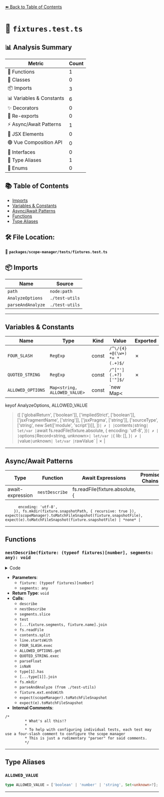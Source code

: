 [⬅️ Back to Table of Contents](../../../index.md)

# 📄 `fixtures.test.ts`

## 📊 Analysis Summary

| Metric | Count |
|--------|-------|
| 🔧 Functions | 1 |
| 🧱 Classes | 0 |
| 📦 Imports | 3 |
| 📊 Variables & Constants | 6 |
| ✨ Decorators | 0 |
| 🔄 Re-exports | 0 |
| ⚡ Async/Await Patterns | 1 |
| 💠 JSX Elements | 0 |
| 🟢 Vue Composition API | 0 |
| 📐 Interfaces | 0 |
| 📑 Type Aliases | 1 |
| 🎯 Enums | 0 |

## 📚 Table of Contents

- [Imports](#imports)
- [Variables & Constants](#variables-constants)
- [Async/Await Patterns](#asyncawait-patterns)
- [Functions](#functions)
- [Type Aliases](#type-aliases)

## 🛠️ File Location:
📂 **`packages/scope-manager/tests/fixtures.test.ts`**

## 📦 Imports

| Name | Source |
|------|--------|
| `path` | `node:path` |
| `AnalyzeOptions` | `./test-utils` |
| `parseAndAnalyze` | `./test-utils` |


---

## Variables & Constants

| Name | Type | Kind | Value | Exported |
|------|------|------|-------|----------|
| `FOUR_SLASH` | `RegExp` | const | `/^\/{4} +@(\w+) *= *(.+)$/` | ✗ |
| `QUOTED_STRING` | `RegExp` | const | `/^["'](.+?)['"]$/` | ✗ |
| `ALLOWED_OPTIONS` | `Map<string, ALLOWED_VALUE>` | const | `new Map<
  keyof AnalyzeOptions,
  ALLOWED_VALUE
>([
  ['globalReturn', ['boolean']],
  ['impliedStrict', ['boolean']],
  ['jsxFragmentName', ['string']],
  ['jsxPragma', ['string']],
  ['sourceType', ['string', new Set(['module', 'script'])]],
])` | ✗ |
| `contents` | `string` | let/var | `await fs.readFile(fixture.absolute, {
          encoding: 'utf-8',
        })` | ✗ |
| `options` | `Record<string, unknown>` | let/var | `{
          lib: [],
        }` | ✗ |
| `value` | `unknown` | let/var | `rawValue` | ✗ |


---

## Async/Await Patterns

| Type | Function | Await Expressions | Promise Chains |
|------|----------|-------------------|----------------|
| await-expression | `nestDescribe` | fs.readFile(fixture.absolute, {
          encoding: 'utf-8',
        }), fs.mkdir(fixture.snapshotPath, { recursive: true }), expect(scopeManager).toMatchFileSnapshot(fixture.snapshotFile), expect(e).toMatchFileSnapshot(fixture.snapshotFile) | *none* |


---

## Functions

### `nestDescribe(fixture: (typeof fixtures)[number], segments: any): void`

<details><summary>Code</summary>

```ts
function nestDescribe(
  fixture: (typeof fixtures)[number],
  segments = fixture.segments,
): void {
  if (segments.length > 0) {
    describe(segments[0], () => {
      nestDescribe(fixture, segments.slice(1));
    });
  } else {
    test(
      fixture.name,
      { only: [...fixture.segments, fixture.name].join(path.sep) === ONLY },
      async () => {
        const contents = await fs.readFile(fixture.absolute, {
          encoding: 'utf-8',
        });

        const lines = contents.split('\n');
        const options: Record<string, unknown> = {
          lib: [],
        };

        /*
         * What's all this!?
         *
         * To help with configuring individual tests, each test may use a four-slash comment to configure the scope manager
         * This is just a rudimentary "parser" for said comments.
         */
        for (const line of lines) {
          if (!line.startsWith('////')) {
            continue;
          }

          const match = FOUR_SLASH.exec(line);
          if (!match) {
            throw new Error(
              `Four-slash did not match expected format: ${line}`,
            );
          }
          const [, key, rawValue] = match;
          const type = ALLOWED_OPTIONS.get(key);
          if (!type) {
            throw new Error(`Unknown option ${key}`);
          }

          let value: unknown = rawValue;
          switch (type[0]) {
            case 'string': {
              const strmatch = QUOTED_STRING.exec(rawValue);
              if (strmatch) {
                value = strmatch[1];
              }
              break;
            }

            case 'number': {
              const parsed = parseFloat(rawValue);
              if (isNaN(parsed)) {
                throw new Error(
                  `Expected a number for ${key}, but got ${rawValue}`,
                );
              }
              value = parsed;
              break;
            }

            case 'boolean': {
              if (rawValue === 'true') {
                value = true;
              } else if (rawValue === 'false') {
                value = false;
              } else {
                throw new Error(
                  `Expected a boolean for ${key}, but got ${rawValue}`,
                );
              }
              break;
            }
          }

          if (type[1] && !type[1].has(value)) {
            throw new Error(
              `Expected value for ${key} to be one of (${[...type[1]].join(
                ' | ',
              )}), but got ${value as string}`,
            );
          }

          if (value === 'true') {
            options[key] = true;
          } else if (value === 'false') {
            options[key] = false;
          } else {
            options[key] = value;
          }
        }

        await fs.mkdir(fixture.snapshotPath, { recursive: true });

        try {
          const { scopeManager } = parseAndAnalyze(contents, options, {
            jsx: fixture.ext.endsWith('x'),
          });
          await expect(scopeManager).toMatchFileSnapshot(fixture.snapshotFile);
        } catch (e) {
          await expect(e).toMatchFileSnapshot(fixture.snapshotFile);
        }
      },
    );
  }
}
```
</details>

- **Parameters**:
  - `fixture: (typeof fixtures)[number]`
  - `segments: any`
- **Return Type**: `void`
- **Calls**:
  - `describe`
  - `nestDescribe`
  - `segments.slice`
  - `test`
  - `[...fixture.segments, fixture.name].join`
  - `fs.readFile`
  - `contents.split`
  - `line.startsWith`
  - `FOUR_SLASH.exec`
  - `ALLOWED_OPTIONS.get`
  - `QUOTED_STRING.exec`
  - `parseFloat`
  - `isNaN`
  - `type[1].has`
  - `[...type[1]].join`
  - `fs.mkdir`
  - `parseAndAnalyze (from ./test-utils)`
  - `fixture.ext.endsWith`
  - `expect(scopeManager).toMatchFileSnapshot`
  - `expect(e).toMatchFileSnapshot`
- **Internal Comments**:
```
/*
         * What's all this!?
         *
         * To help with configuring individual tests, each test may use a four-slash comment to configure the scope manager
         * This is just a rudimentary "parser" for said comments.
         */
```


---

## Type Aliases

### `ALLOWED_VALUE`

```ts
type ALLOWED_VALUE = ['boolean' | 'number' | 'string', Set<unknown>?];
```


---